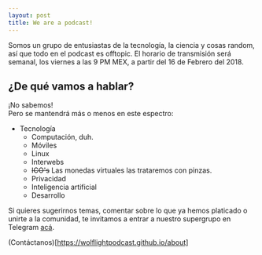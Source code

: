```yaml
---
layout: post
title: We are a podcast!
---
```


Somos un grupo de entusiastas de la tecnología, la ciencia y cosas random, así que todo en el podcast es offtopic. El horario de transmisión será semanal, los viernes a las 9 PM MEX, a partir del 16 de Febrero del 2018.  



## ¿De qué vamos a hablar?

¡No sabemos!  
Pero se mantendrá más o menos en este espectro:  
* Tecnología
  * Computación, duh.
  * Móviles
  * Linux
  * Interwebs
  * ~~ICO's~~ Las monedas virtuales las trataremos con pinzas.
  * Privacidad
  * Inteligencia artificial
  * Desarrollo  

Si quieres sugerirnos temas, comentar sobre lo que ya hemos platicado o unirte a la comunidad, te invitamos a entrar a nuestro supergrupo en Telegram [acá](https://t.me/wolflightchat).  




(Contáctanos)[https://wolflightpodcast.github.io/about]  
